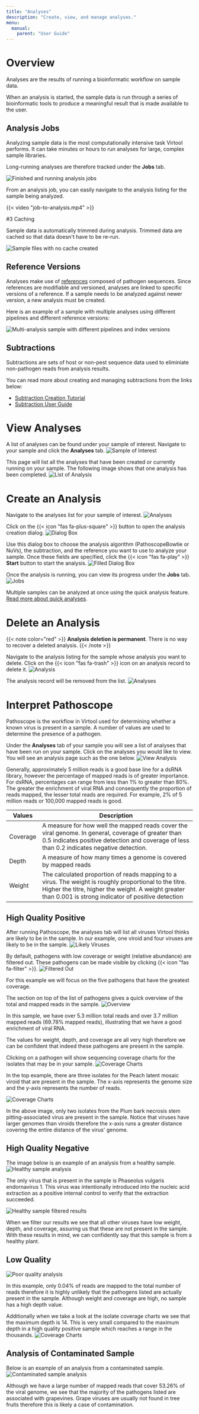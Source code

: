 ```yaml
---
title: "Analyses"
description: "Create, view, and manage analyses."
menu:
  manual:
    parent: "User Guide"
---
```


# Overview

Analyses are the results of running a bioinformatic workflow on sample data.

When an analysis is started, the sample data is run through a series of bioinformatic tools to produce a meaningful result that is made available to the user.

## Analysis Jobs

Analyzing sample data is the most computationally intensive task Virtool performs. It can take minutes or hours to run analyses for large, complex sample libraries.

Long-running analyses are therefore tracked under the **Jobs** tab.

![Finished and running analysis jobs](jobs.png)

From an analysis job, you can easily navigate to the analysis listing for the sample being analyzed.

{{< video "job-to-analysis.mp4" >}}

#3 Caching

Sample data is automatically trimmed during analysis. Trimmed data are cached so that data doesn't have to be re-run.

![Sample files with no cache created](files-no-cache.png)

## Reference Versions

Analyses make use of [references](/docs/manual/ug_references) composed of pathogen sequences. Since references are modifiable and versioned, analyses are linked to specific versions of a reference. If a sample needs to be analyzed against newer version, a new analysis must be created.

Here is an example of a sample with multiple analyses using different pipelines and different reference versions:

![Multi-analysis sample with different pipelines and index versions](multiple_analyses.png)

## Subtractions

Subtractions are sets of host or non-pest sequence data used to eliminiate non-pathogen reads from analysis results.

You can read more about creating and managing subtractions from the links below:

- [Subtraction Creation Tutorial](/docs/manual/tut_subtraction)
- [Subtraction User Guide](/docs/manual/ug_subtraction)

# View Analyses 

A list of analyses can be found under your sample of interest. Navigate to your sample and click the **Analyses** tab.
![Sample of Interest](sample_of_interest.png)

This page will list all the analyses that have been created or currently running on your sample. The following image shows that one analysis has been completed.
![List of Analysis](list_analyses.png)

# Create an Analysis

Navigate to the analyses list for your sample of interest.
![Analyses](analyses2.png)

Click on the {{< icon "fas fa-plus-square" >}} button to open the analysis creation dialog.
![Dialog Box](dialog.png)


Use this dialog box to choose the analysis algorithm (PathoscopeBowtie or NuVs), the subtraction, and the reference you want to use to analyze your sample. Once these fields are specified, click the {{< icon "fas fa-play" >}} **Start** button to start the analysis.
![Filled Dialog Box](filleddialog.png)

Once the analysis is running, you can view its progress under the **Jobs** tab.
![Jobs](jobs2.png)

Multiple samples can be analyzed at once using the quick analysis feature. [Read more about quick analyses](/docs/manual/ug_samples).

# Delete an Analysis

{{< note color="red" >}}
**Analysis deletion is permanent**. There is no way to recover a deleted analysis.
{{< /note >}}

Navigate to the analysis listing for the sample whose analysis you want to delete. Click on the {{< icon "fas fa-trash" >}} icon on an analysis record to delete it. 
![Analysis](delete.png)

The analysis record will be removed from the list.
![Analyses](analyses2.png)

# Interpret Pathoscope

Pathoscope is the workflow in Virtool used for determining whether a known virus is present in a sample. A number of values are used to determine the presence of a pathogen.

Under the **Analyses** tab of your sample you will see a list of analyses that have been run on your sample. Click on the analyses you would like to view. You will see an analysis page such as the one below.
![View Analysis](view_analysis.png)

Generally, approximately 5 million reads is a good base line for a dsRNA library, however the percentage of mapped reads is of greater importance. For dsRNA, percentages can range from less than 1% to greater than 80%. The greater the enrichment of viral RNA and consequently the proportion of reads mapped, the lesser total reads are required. For example, 2% of 5 million reads or 100,000 mapped reads is good.

| **Values** | **Description**                                                                                                                                                                                                    |
| ---------- | ------------------------------------------------------------------------------------------------------------------------------------------------------------------------------------------------------------------ |
| Coverage   | A measure for how well the mapped reads cover the viral genome. In general, coverage of greater than 0.5 indicates positive detection and coverage of less than 0.2 indicates negative detection.                  |
| Depth      | A measure of how many times a genome is covered by mapped reads                                                                                                                                                    |
| Weight     | The calculated proportion of reads mapping to a virus. The weight is roughly proportional to the titre. Higher the titre, higher the weight. A weight greater than 0.001 is strong indicator of positive detection |

## High Quality Positive

After running Pathoscope, the analyses tab will list all viruses Virtool thinks are likely to be in the sample. In our example, one viroid and four viruses are likely to be in the sample.
![Likely Viruses](likely_viruses.png)

By default, pathogens with low coverage or weight (relative abundance) are filtered out. These pathogens can be made visible by clicking {{< icon "fas fa-filter" >}}. 
![Filtered Out](filteredout.png)

For this example we will focus on the five pathogens that have the greatest coverage.

The section on top of the list of pathogens gives a quick overview of the total and mapped reads in the sample.
![Overview](overview.png)

In this sample, we have over 5.3 million total reads and over 3.7 million mapped reads (69.78% mapped reads), illustrating that we have a good enrichment of viral RNA.

The values for weight, depth, and coverage are all very high therefore we can be confident that indeed these pathogens are present in the sample. 

Clicking on a pathogen will show sequencing coverage charts for the isolates that may be in your sample.
![Coverage Charts](isolate_charts.png)

In the top example, there are three isolates for the Peach latent mosaic viroid that are present in the sample. The x-axis represents the genome size and the y-axis represents the number of reads. 

![Coverage Charts](isolate_charts2.png)

In the above image, only two isolates from the Plum bark necrosis stem pitting-associated virus are present in the sample. Notice that viruses have larger genomes than viroids therefore the x-axis runs a greater distance covering the entire distance of the virus' genome.

## High Quality Negative

The image below is an example of an analysis from a healthy sample.
![Healthy sample analysis](healthy_sample.png)

The only virus that is present in the sample is Phaseolus vulgaris endornavirus 1. This virus was intentionally introduced into the nucleic acid extraction as a positive internal control to verify that the extraction succeeded.

![Healthy sample filtered results](healthy_sample_filtered.png)

When we filter our results we see that all other viruses have low weight, depth, and coverage, assuring us that these are not present in the sample. With these results in mind, we can confidently say that this sample is from a healthy plant.

## Low Quality

![Poor quality analysis](poor_quality_analysis.png)

In this example, only 0.04% of reads are mapped to the total number of reads therefore it is highly unlikely that the pathogens listed are actually present in the sample. Although weight and coverage are high, no sample has a high depth value. 

Additionally when we take a look at the isolate coverage charts we see that the maximum depth is 14. This is very small compared to the maximum depth in a high quality positive sample which reaches a range in the thousands.
![Coverage Charts](isolate_charts3.png)

## Analysis of Contaminated Sample

Below is an example of an analysis from a contaminated sample.
![Contaminated sample analysis](contaminated_analysis.png)

Although we have a large number of mapped reads that cover 53.26% of the viral genome, we see that the majority of the pathogens listed are associated with grapevines. Grape viruses are usually not found in tree fruits therefore this is likely a case of contamination. 
